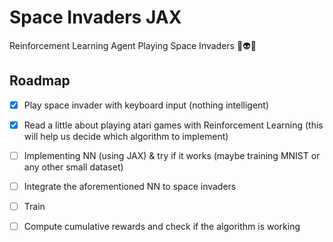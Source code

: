 # Space Invaders JAX

Reinforcement Learning Agent Playing Space Invaders 🚀👽👾

## Roadmap

- [x] Play space invader with keyboard input (nothing intelligent)
- [x] Read a little about playing atari games with Reinforcement Learning (this will help us decide which algorithm to implement)
- [ ] Implementing NN (using JAX) & try if it works (maybe training MNIST or any other small dataset)
- [ ] Integrate the aforementioned NN to space invaders
- [ ] Train
- [ ] Compute cumulative rewards and check if the algorithm is working

